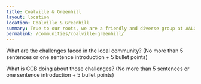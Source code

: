 ```yaml
---
title: Coalville & Greenhill
layout: location
location: Coalville & Greenhill
summary: True to our roots, we are a friendly and diverse group at AALGS.
permalink: /communities/coalville-greenhill/
---
```


What are the challenges faced in the local community? (No more than 5 sentences or one sentence introduction + 5 bullet points)

What is CCB doing about those challenges? (No more than 5 sentences or one sentence introduction + 5 bullet points)
